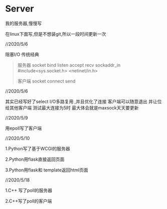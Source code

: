 # Server
 我的服务器,慢慢写

在linux下面写,但是不想装git,所以一段时间更新一次

//2020/5/6

阻塞I/O 传统经典 

>
>
>服务器 socket bind listen accept recv  sockaddr_in #include<sys.socket.h>  <netinet/in.h>
>
>客户端  socket connect send
>
>

//2020/5/6

其实已经写好了select I/O多路复用 ,并且优化了连接 客户端可以随意退出 并让位给其他客户端 测试最大连接为5时 最大体会就是maxsock天天要更新 

//2020/5/9

用epoll写了客户端



//2020/5/10

1.Python写了基于WCGI的服务器

2.Python用flask直接返回页面

3.Python用flask和 template返回html页面

//2020/5/18

1.C++ 写了poll的服务器

2.C++写了poll的客户端